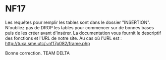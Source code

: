 # NF17
Les requêtes pour remplir les tables sont dans le dossier "INSERTION".
N'oubliez pas de DROP les tables pour commencer sur de bonnes bases puis de les créer avant d'insérer.
La documentation vous fournit le descriptif des fonctions et l'URL de notre site.
Au cas où l'URL est : http://tuxa.sme.utc/~nf17p082/frame.php

Bonne correction.
TEAM DELTA
